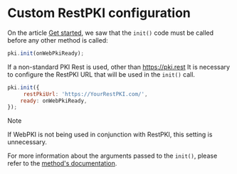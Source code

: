 ﻿# Custom RestPKI configuration

On the article [Get started](get-started.md), we saw that the `init()` code must be called before any other method is called:

```javascript
pki.init(onWebPkiReady);
```
If a non-standard PKI Rest is used, other than https://pki.rest It is necessary to configure the RestPKI URL that will be used in the `init()` call.

```javascript
pki.init({
	 restPkiUrl: 'https://YourRestPKI.com/',
    ready: onWebPkiReady,
});
```

> [!NOTE]
> If WebPKI is not being used in conjunction with RestPKI, this setting is unnecessary.

For more information about the arguments passed to the `init()`, please refer to the
[method's documentation](http://webpki.lacunasoftware.com/Help/classes/LacunaWebPKI.html#method_init).
